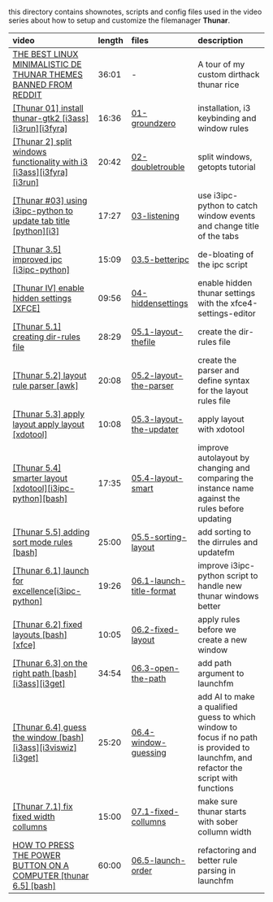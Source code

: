 this directory contains shownotes, scripts and config files used in the video series about how to setup and customize the filemanager **Thunar**.  

| video | length | files | description |
|:----- |:------ | :----  |:----------- |
|[THE BEST LINUX MINIMALISTIC DE THUNAR THEMES BANNED FROM REDDIT] | 36:01 | - | A tour of my custom dirthack thunar rice |
|[[Thunar 01] install thunar-gtk2 [i3ass][i3run][i3fyra]](https://youtu.be/K67YPzsEMWs) | 16:36 | [01-groundzero] | installation, i3 keybinding and window rules |
|[[Thunar 2] split windows functionality with i3 [i3ass][i3fyra][i3run]](https://youtu.be/YAZq5FO0ffI) | 20:42 | [02-doubletrouble] | split windows, getopts tutorial |
|[[Thunar #03] using i3ipc-python to update tab title [python][i3]](https://youtu.be/yPFciqUtzo8) | 17:27 | [03-listening] | use i3ipc-python to catch window events and change title of the tabs |
|[[Thunar 3.5] improved ipc [i3ipc-python]](https://youtu.be/bUU9n4xs8QM) | 15:09 | [03.5-betteripc] | de-bloating of the ipc script |
|[[Thunar IV] enable hidden settings [XFCE]](https://youtu.be/sOb6JziHjC4) | 09:56 | [04-hiddensettings] | enable hidden thunar settings with the xfce4-settings-editor |
|[[Thunar 5.1] creating dir-rules file](https://youtu.be/beaa7lUurkg) | 28:29 | [05.1-layout-thefile] | create the dir-rules file |
|[[Thunar 5.2] layout rule parser [awk]](https://youtu.be/lRvOpCRutDo) | 20:08 | [05.2-layout-the-parser] | create the parser and define syntax for the layout rules file |
|[[Thunar 5.3] apply layout apply layout [xdotool]](https://youtu.be/-Gb-nYsIbiY) | 10:08 | [05.3-layout-the-updater] | apply layout with xdotool |
|[[Thunar 5.4] smarter layout [xdotool][i3ipc-python][bash]](https://youtu.be/orzFgO4CU88) | 17:35 | [05.4-layout-smart] | improve autolayout by changing and comparing the instance name against the rules before updating |
|[[Thunar 5.5] adding sort mode rules [bash]](https://youtu.be/9jiv9myBGiY) | 25:00 | [05.5-sorting-layout] | add sorting to the dirrules and updatefm |
|[[Thunar 6.1] launch for excellence[i3ipc-python]](https://youtu.be/4FpOGSO797w) | 19:26 | [06.1-launch-title-format] | improve i3ipc-python script to handle new thunar windows better |
|[[Thunar 6.2] fixed layouts [bash][xfce]](https://youtu.be/lDOdKulJNGw) | 10:05 | [06.2-fixed-layout] | apply rules before we create a new window |
|[[Thunar 6.3] on the right path [bash][i3ass][i3get]](https://youtu.be/J8f2d0rBMzs) | 34:54 | [06.3-open-the-path] | add path argument to launchfm |
|[[Thunar 6.4] guess the window [bash][i3ass][i3viswiz][i3get]](https://youtu.be/EcwC2_c4XQM) | 25:20 | [06.4-window-guessing] | add AI to make a qualified guess to which window to focus if no path is provided to launchfm, and refactor the script with functions |
|[[Thunar 7.1] fix fixed width collumns](https://youtu.be/X0D4Bgnk7AQ) | 15:00 | [07.1-fixed-collumns] | make sure thunar starts with sober collumn width |
|[HOW TO PRESS THE POWER BUTTON ON A COMPUTER [thunar 6.5] [bash]](https://youtu.be/IcpuxSyN3Sc) | 60:00 | [06.5-launch-order] | refactoring and better rule parsing in launchfm |


[06.5-launch-order]: https://github.com/budlabs/youtube/tree/master/thunar/06.5-launch-order
[05.5-sorting-layout]: https://github.com/budlabs/youtube/tree/master/thunar/05.5-sorting-layout
[07.1-fixed-collumns]: https://github.com/budlabs/youtube/tree/master/thunar/07.1-fixed-collumns
[06.4-window-guessing]: https://github.com/budlabs/youtube/tree/master/thunar/06.4-window-guessing
[06.3-open-the-path]: https://github.com/budlabs/youtube/tree/master/thunar/06.3-open-the-path
[06.2-fixed-layout]: https://github.com/budlabs/youtube/tree/master/thunar/06.2-fixed-layout
[06.1-launch-title-format]: https://github.com/budlabs/youtube/tree/master/thunar/06.1-launch-title-format
[05.4-layout-smart]: https://github.com/budlabs/youtube/tree/master/thunar/05.4-layout-smart
[05.3-layout-the-updater]: https://github.com/budlabs/youtube/tree/master/thunar/05.3-layout-the-updater
[05.2-layout-the-parser]: https://github.com/budlabs/youtube/tree/master/thunar/05.2-layout-the-parser
[05.1-layout-thefile]: https://github.com/budlabs/youtube/tree/master/thunar/05.1-layout-thefile
[04-hiddensettings]: https://github.com/budlabs/youtube/tree/master/thunar/04-hiddensettings
[03.5-betteripc]: https://github.com/budlabs/youtube/tree/master/thunar/03.5-betteripc
[01-groundzero]: https://github.com/budlabs/youtube/tree/master/thunar/01-groundzero
[03-listening]: https://github.com/budlabs/youtube/tree/master/thunar/03-listening
[02-doubletrouble]: https://github.com/budlabs/youtube/tree/master/thunar/02-doubletrouble
[THE BEST LINUX MINIMALISTIC DE THUNAR THEMES BANNED FROM REDDIT]: https://youtu.be/9IuzFnQ46jo
